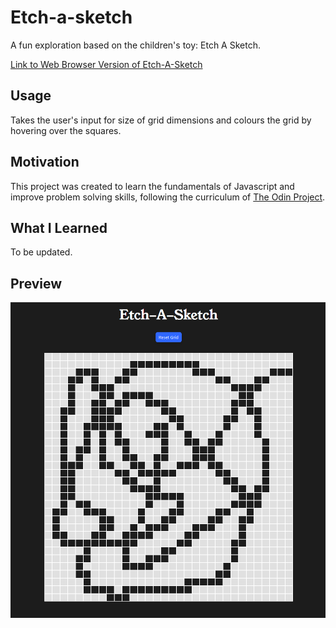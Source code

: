 # Etch-a-sketch

A fun exploration based on the children's toy: Etch A Sketch.

[Link to Web Browser Version of Etch-A-Sketch](https://waynecen.github.io/project/etch-a-sketch/)

## Usage
Takes the user's input for size of grid dimensions and colours the grid by hovering over the squares.

## Motivation
This project was created to learn the fundamentals of Javascript and improve problem solving skills, following the curriculum of [The Odin Project](https://www.theodinproject.com/paths/foundations/courses/foundations).

## What I Learned
To be updated.

## Preview
![Preview of EtchASketch](https://github.com/waynecen/etch-a-sketch/blob/main/etchAsketch.png)
